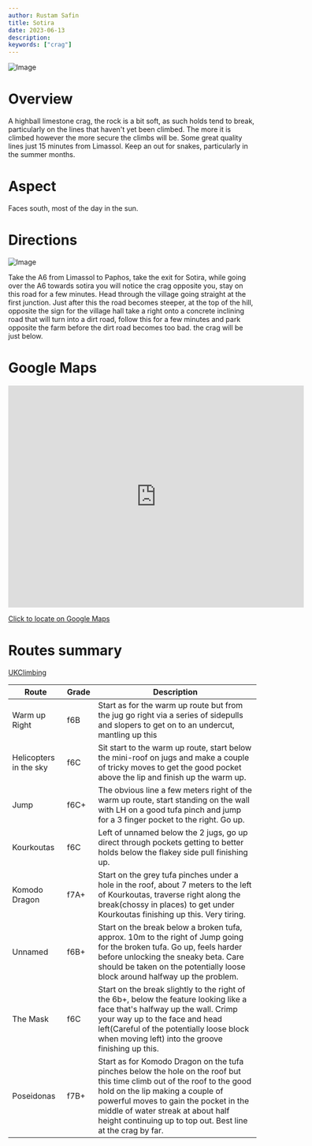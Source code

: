 ```yaml
---
author: Rustam Safin
title: Sotira
date: 2023-06-13
description:
keywords: ["crag"]
---
```


![Image](/sotira/main.jpg)

# Overview

A highball limestone crag, the rock is a bit soft, as such holds tend to break, particularly on the lines that haven't yet been climbed. The more it is climbed however the more secure the climbs will be. Some great quality lines just 15 minutes from Limassol. Keep an out for snakes, particularly in the summer months.

# Aspect

Faces south, most of the day in the sun.

# Directions

![Image](/sotira/map.jpg)

Take the A6 from Limassol to Paphos, take the exit for Sotira, while going over the A6 towards sotira you will notice the crag opposite you, stay on this road for a few minutes. Head through the village going straight at the first junction. Just after this the road becomes steeper, at the top of the hill, opposite the sign for the village hall take a right onto a concrete inclining road that will turn into a dirt road, follow this for a few minutes and park opposite the farm before the dirt road becomes too bad. the crag will be just below. 

# Google Maps

<iframe src="https://www.google.com/maps/embed?pb=!1m17!1m12!1m3!1d3280.0935631010643!2d32.85854131523232!3d34.70281998043398!2m3!1f0!2f0!3f0!3m2!1i1024!2i768!4f13.1!3m2!1m1!2zMzTCsDQyJzEwLjgiTiAzMsKwNTEnMzguNyJF!5e0!3m2!1sen!2s!4v1686681404189!5m2!1sen!2s" width="600" height="450" style="border:0;" allowfullscreen="" loading="lazy" referrerpolicy="no-referrer-when-downgrade"></iframe>

[Click to locate on Google Maps](https://goo.gl/maps/VxWWYwnerjNV5XFE8)

# Routes summary

[UKClimbing](https://www.ukclimbing.com/logbook/crags/sotira-25977/#topos)

| Route                  | Grade | Description                                                                                                                                                                                                                                                                                               |
| ---------------------- | ----- | --------------------------------------------------------------------------------------------------------------------------------------------------------------------------------------------------------------------------------------------------------------------------------------------------------- |
| Warm up Right          | f6B   | Start as for the warm up route but from the jug go right via a series of sidepulls and slopers to get on to an undercut, mantling up this                                                                                                                                                                 |
| Helicopters in the sky | f6C   | Sit start to the warm up route, start below the mini-roof on jugs and make a couple of tricky moves to get the good pocket above the lip and finish up the warm up.                                                                                                                                       |
| Jump                   | f6C+  | The obvious line a few meters right of the warm up route, start standing on the wall with LH on a good tufa pinch and jump for a 3 finger pocket to the right. Go up.                                                                                                                                     |
| Kourkoutas             | f6C   | Left of unnamed below the 2 jugs, go up direct through pockets getting to better holds below the flakey side pull finishing up.                                                                                                                                                                           |
| Komodo Dragon          | f7A+  | Start on the grey tufa pinches under a hole in the roof, about 7 meters to the left of Kourkoutas, traverse right along the break(chossy in places) to get under Kourkoutas finishing up this. Very tiring.                                                                                               |
| Unnamed                | f6B+  | Start on the break below a broken tufa, approx. 10m to the right of Jump going for the broken tufa. Go up, feels harder before unlocking the sneaky beta. Care should be taken on the potentially loose block around halfway up the problem.                                                              |
| The Mask               | f6C   | Start on the break slightly to the right of the 6b+, below the feature looking like a face that's halfway up the wall. Crimp your way up to the face and head left(Careful of the potentially loose block when moving left) into the groove finishing up this.                                            |
| Poseidonas             | f7B+  | Start as for Komodo Dragon on the tufa pinches below the hole on the roof but this time climb out of the roof to the good hold on the lip making a couple of powerful moves to gain the pocket in the middle of water streak at about half height continuing up to top out. Best line at the crag by far. |

